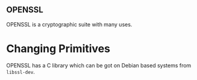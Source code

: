 ## OPENSSL
OPENSSL is a cryptographic suite with many uses.

# Changing Primitives
OPENSSL has a C library which can be got on Debian based systems from `libssl-dev`.
